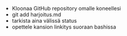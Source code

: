 - Kloonaa GitHub repository omalle koneellesi
- git add harjoitus.md
- tarkista aina välissä status
- opettele kansion linkitys suoraan bashissa

